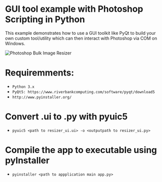 # GUI tool example with Photoshop Scripting in Python
This example demonstrates how to use a GUI toolkit like PyQt to build your own custom tool/utility which can then interact with Photoshop via COM on Windows.

![](https://i.imgur.com/6l3kXw8.png "Photoshop Bulk Image Resizer")

# Requiremments:
- `Python 3.x`
- `PyQt5: https://www.riverbankcomputing.com/software/pyqt/download5`
- `http://www.pyinstaller.org/`

# Convert .ui to .py with pyuic5
- `pyuic5 <path to resizer_ui.ui> -o <outputpath to resizer_ui.py>`

# Compile the app to executable using pyInstaller
- `pyinstaller <path to appplication main app.py>`
